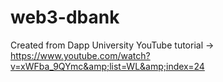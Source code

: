 # web3-dbank
Created from Dapp University YouTube tutorial -> https://www.youtube.com/watch?v=xWFba_9QYmc&amp;list=WL&amp;index=24

